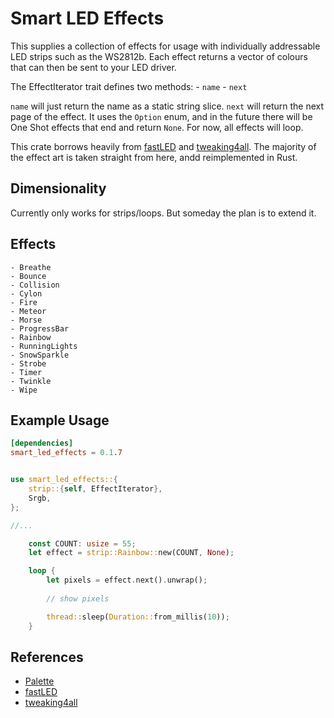 # Smart LED Effects

This supplies a collection of effects for usage with individually addressable LED strips such as the WS2812b.
Each effect returns a vector of colours that can then be sent to your LED driver.

The EffectIterator trait defines two methods:
    - `name`
    - `next`

`name` will just return the name as a static string slice.
`next` will return the next page of the effect. It uses the `Option` enum, and in the future there will be One Shot effects that end and return `None`. For now, all effects will loop.

This crate borrows heavily from [fastLED](https://github.com/FastLED/FastLED) and [tweaking4all](https://www.tweaking4all.com/hardware/arduino/adruino-led-strip-effects/). The majority of the effect art is taken straight from here, andd reimplemented in Rust.

## Dimensionality

Currently only works for strips/loops. But someday the plan is to extend it.

## Effects

    - Breathe
    - Bounce
    - Collision
    - Cylon
    - Fire
    - Meteor
    - Morse
    - ProgressBar
    - Rainbow
    - RunningLights
    - SnowSparkle
    - Strobe
    - Timer
    - Twinkle
    - Wipe

## Example Usage

```toml
[dependencies]
smart_led_effects = 0.1.7

```

```rust

use smart_led_effects::{
    strip::{self, EffectIterator},
    Srgb,
};

//...

    const COUNT: usize = 55;
    let effect = strip::Rainbow::new(COUNT, None);

    loop {
        let pixels = effect.next().unwrap();
    
        // show pixels

        thread::sleep(Duration::from_millis(10));
    }


```

## References

 - [Palette](https://crates.io/crates/palette)
 - [fastLED](https://github.com/FastLED/FastLED)
 - [tweaking4all](https://www.tweaking4all.com/hardware/arduino/adruino-led-strip-effects/)


